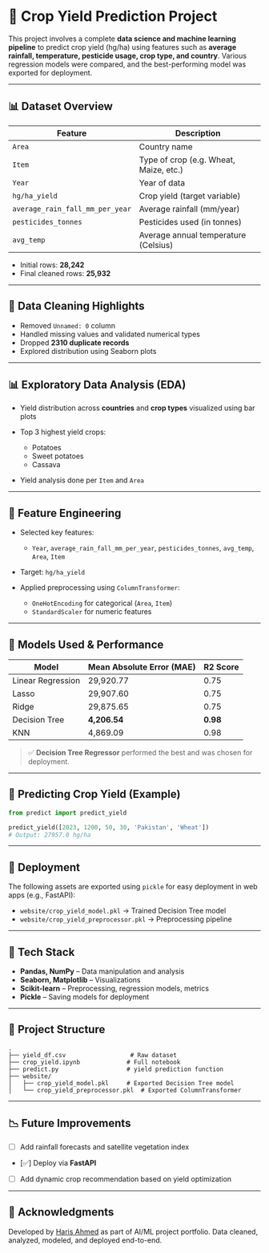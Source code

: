 # 🌾 Crop Yield Prediction Project

This project involves a complete **data science and machine learning pipeline** to predict crop yield (hg/ha) using features such as **average rainfall, temperature, pesticide usage, crop type, and country**. Various regression models were compared, and the best-performing model was exported for deployment.

---

## 📊 Dataset Overview

| Feature                         | Description                            |
| ------------------------------- | -------------------------------------- |
| `Area`                          | Country name                           |
| `Item`                          | Type of crop (e.g. Wheat, Maize, etc.) |
| `Year`                          | Year of data                           |
| `hg/ha_yield`                   | Crop yield (target variable)           |
| `average_rain_fall_mm_per_year` | Average rainfall (mm/year)             |
| `pesticides_tonnes`             | Pesticides used (in tonnes)            |
| `avg_temp`                      | Average annual temperature (Celsius)   |

* Initial rows: **28,242**
* Final cleaned rows: **25,932**

---

## 🚮 Data Cleaning Highlights

* Removed `Unnamed: 0` column
* Handled missing values and validated numerical types
* Dropped **2310 duplicate records**
* Explored distribution using Seaborn plots

---

## 📊 Exploratory Data Analysis (EDA)

* Yield distribution across **countries** and **crop types** visualized using bar plots
* Top 3 highest yield crops:

  * Potatoes
  * Sweet potatoes
  * Cassava
* Yield analysis done per `Item` and `Area`

---

## 📅 Feature Engineering

* Selected key features:

  * `Year`, `average_rain_fall_mm_per_year`, `pesticides_tonnes`, `avg_temp`, `Area`, `Item`
* Target: `hg/ha_yield`
* Applied preprocessing using `ColumnTransformer`:

  * `OneHotEncoding` for categorical (`Area`, `Item`)
  * `StandardScaler` for numeric features

---

## 🔧 Models Used & Performance

| Model             | Mean Absolute Error (MAE) | R2 Score |
| ----------------- | ------------------------- | -------- |
| Linear Regression | 29,920.77                 | 0.75     |
| Lasso             | 29,907.60                 | 0.75     |
| Ridge             | 29,875.65                 | 0.75     |
| Decision Tree     | **4,206.54**              | **0.98** |
| KNN               | 4,869.09                  | 0.98     |

> ✅ **Decision Tree Regressor** performed the best and was chosen for deployment.

---

## 🔮 Predicting Crop Yield (Example)

```python
from predict import predict_yield

predict_yield([2023, 1200, 50, 30, 'Pakistan', 'Wheat'])
# Output: 27957.0 hg/ha
```

---

## 🚀 Deployment

The following assets are exported using `pickle` for easy deployment in web apps (e.g., FastAPI):

* `website/crop_yield_model.pkl`  → Trained Decision Tree model
* `website/crop_yield_preprocessor.pkl` → Preprocessing pipeline

---

## 🧰 Tech Stack

* **Pandas, NumPy** – Data manipulation and analysis
* **Seaborn, Matplotlib** – Visualizations
* **Scikit-learn** – Preprocessing, regression models, metrics
* **Pickle** – Saving models for deployment

---

## 📂 Project Structure

```
.
├── yield_df.csv                  # Raw dataset
├── crop_yield.ipynb             # Full notebook
├── predict.py                   # yield prediction function
├── website/
│   ├── crop_yield_model.pkl     # Exported Decision Tree model
│   └── crop_yield_preprocessor.pkl  # Exported ColumnTransformer
```

---

## 📉 Future Improvements

* [ ] Add rainfall forecasts and satellite vegetation index
* [✅] Deploy via **FastAPI**
* [ ] Add dynamic crop recommendation based on yield optimization

---

## 🙌 Acknowledgments

Developed by [Haris Ahmed](https://www.linkedin.com/in/haris-ahmed-785480257/) as part of AI/ML project portfolio. Data cleaned, analyzed, modeled, and deployed end-to-end.
